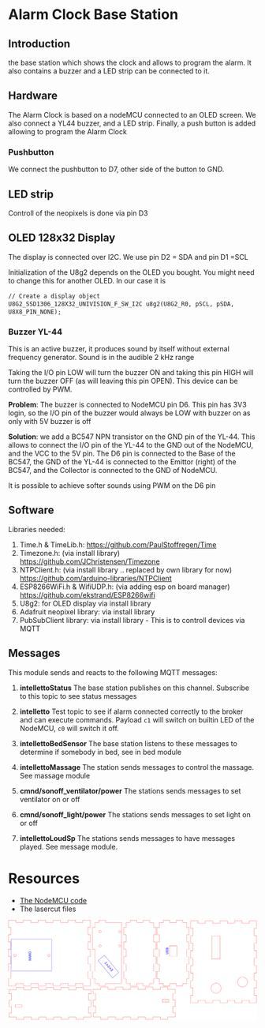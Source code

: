 # Alarm Clock Base Station

## Introduction
the base station which shows the clock and allows to program the alarm. 
It also contains a buzzer and a LED strip can be connected to it.

## Hardware

The Alarm Clock is based on a nodeMCU connected to an OLED screen. We also connect a YL44 buzzer, and a LED strip. Finally, a push button is added allowing to program the Alarm Clock

### Pushbutton

We connect the pushbutton to D7, other side of the button to GND.

## LED strip

Controll of the neopixels is done via pin D3

## OLED 128x32 Display

The display is connected over I2C. We use pin D2 = SDA and pin D1 =SCL

Initialization of the U8g2 depends on the OLED you bought. You might need to change this for another OLED. In our case it is

    // Create a display object
    U8G2_SSD1306_128X32_UNIVISION_F_SW_I2C u8g2(U8G2_R0, pSCL, pSDA, U8X8_PIN_NONE);

### Buzzer YL-44 

This is an active buzzer, it produces sound by itself without
external frequency generator. Sound is in the audible 2 kHz range

Taking the I/O pin LOW will turn the buzzer ON and taking this
pin HIGH will turn the buzzer OFF (as will leaving this pin OPEN). 
This device can be controlled by PWM.

**Problem**: The buzzer is connected to NodeMCU pin D6. This pin has 3V3 login, so the I/O pin
of the buzzer would always be LOW with buzzer on as only with 5V buzzer is off

**Solution**: we add a BC547 NPN transistor on the GND pin of the YL-44. This
allows to connect the I/O pin of the YL-44 to the GND out of the
NodeMCU, and the VCC to the 5V pin. The D6 pin is connected to the 
Base of the BC547, the GND of the YL-44 is connected to the Emittor
(right) of the BC547, and the Collector is connected to the GND of 
NodeMCU.

It is possible to achieve softer sounds using PWM on the D6 pin

## Software

Libraries needed:
1. Time.h & TimeLib.h:  https://github.com/PaulStoffregen/Time
2. Timezone.h: (via install library) https://github.com/JChristensen/Timezone
3. NTPClient.h: (via install library .. replaced by own library for now) https://github.com/arduino-libraries/NTPClient
4. ESP8266WiFi.h & WifiUDP.h: (via adding esp on board manager) https://github.com/ekstrand/ESP8266wifi
5. U8g2: for OLED display via install library
6. Adafruit neopixel library: via install library
7. PubSubClient library: via install library - This is to controll devices via MQTT


## Messages
This module sends and reacts to the following MQTT messages:

1. **intellettoStatus**
The base station publishes on this channel. Subscribe to this topic to see status messages

2. **intelletto**
Test topic to see if alarm connected correctly to the broker and can execute commands. Payload `c1` will switch on builtin LED of the NodeMCU, `c0` will switch it off.

3. **intellettoBedSensor**
The base station listens to these messages to determine if somebody in bed, see in bed module

4. **intellettoMassage**
The station sends messages to control the massage. See massage module

5. **cmnd/sonoff_ventilator/power**
The stations sends messages to set ventilator on or off

6. **cmnd/sonoff_light/power**
The stations sends messages to set light on or off

7. **intellettoLoudSp**
The stations sends messages to have messages played. See message module.


# Resources

* [The NodeMCU code](../alarmblanket/intelletto/intelletto.ino/)
* The lasercut files

![The lasercut box](../lasercut/wekkerbasestation.svg)
